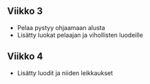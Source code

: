 ## Viikko 3

- Pelaa pystyy ohjaamaan alusta
- Lisätty luokat pelaajan ja vihollisten luodeille

## Viikko 4
- Lisätty luodit ja niiden leikkaukset